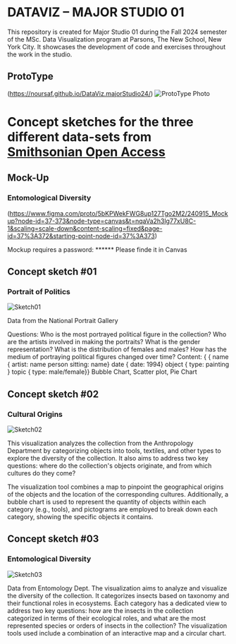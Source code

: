 # DATAVIZ – MAJOR STUDIO 01  
This repository is created for Major Studio 01 during the Fall 2024 semester of the MSc. Data Visualization program at Parsons, The New School, New York City. It showcases the development of code and exercises throughout the work in the studio.

## ProtoType 
(https://noursaf.github.io/DataViz.majorStudio24/)
![ProtoType Photo](https://github.com/user-attachments/assets/a857ddea-f5cc-4ba8-aefb-02fcd63eb292)


# Concept sketches for the three different data-sets from [Smithsonian Open Access ](https://github.com/Smithsonian/OpenAccess?tab=readme-ov-file#smithsonian-open-access-metadata-repository-github) 


## Mock-Up
### Entomological Diversity
(https://www.figma.com/proto/5bKPWekFWG8up127Tgo2M2/240915_Mockup?node-id=37-373&node-type=canvas&t=nqaVa2h3lg77xU8C-1&scaling=scale-down&content-scaling=fixed&page-id=37%3A372&starting-point-node-id=37%3A373)

Mockup requires a password: ****** 
Please finde it in Canvas

## Concept sketch #01
### Portrait of Politics
![Sketch01](https://github.com/user-attachments/assets/bf2b07bb-5dac-4c39-bba8-215aabbc3bb0)

Data from the National Portrait Gallery

Questions:
Who is the most portrayed political figure in the collection?
Who are the artists involved in making the portraits?
What is the gender representation? What is the distribution of females and males?
How has the medium of portraying political figures changed over time?
Content: {
           {
           name {
             artist: name
             person sitting: name}
           date {
             date: 1994}
           object {
             type: painting }
           topic {
             type: male/female}}
Bubble Chart, Scatter plot, Pie Chart

 


## Concept sketch #02
### Cultural Origins
![Sketch02](https://github.com/user-attachments/assets/108e19bf-96ff-408e-b306-9f3cac6fa978)


This visualization analyzes the collection from the Anthropology Department by categorizing objects into tools, textiles, and other types to explore the diversity of the collection. It also aims to address two key questions: where do the collection's objects originate, and from which cultures do they come?

The visualization tool combines a map to pinpoint the geographical origins of the objects and the location of the corresponding cultures. Additionally, a bubble chart is used to represent the quantity of objects within each category (e.g., tools), and pictograms are employed to break down each category, showing the specific objects it contains.


## Concept sketch #03
### Entomological Diversity

![Sketch03](https://github.com/user-attachments/assets/d3f9be10-821b-4e5c-a645-cf0600fdb076)

Data from Entomology Dept. 
The visualization aims to analyze and visualize the diversity of the collection. It categorizes insects based on taxonomy and their functional roles in ecosystems. Each category has a dedicated view to address two key questions: how are the insects in the collection categorized in terms of their ecological roles, and what are the most represented species or orders of insects in the collection? The visualization tools used include a combination of an interactive map and a circular chart.

